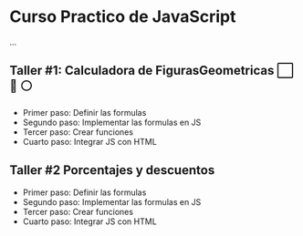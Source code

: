 # Curso Practico de JavaScript
...

## Taller #1: Calculadora de FigurasGeometricas ⬜ 🔺 ⚪

- Primer paso: Definir las formulas
- Segundo paso: Implementar las formulas en JS
- Tercer paso: Crear funciones
- Cuarto paso: Integrar JS con HTML

## Taller #2 Porcentajes y descuentos

- Primer paso: Definir las formulas
- Segundo paso: Implementar las formulas en JS
- Tercer paso: Crear funciones
- Cuarto paso: Integrar JS con HTML